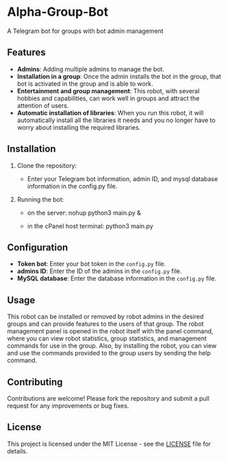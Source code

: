 # Alpha-Group-Bot
A Telegram bot for groups with bot admin management

## Features
- **Admins**: Adding multiple admins to manage the bot.
- **Installation in a group**: Once the admin installs the bot in the group, that bot is activated in the group and is able to work.
- **Entertainment and group management**: This robot, with several hobbies and capabilities, can work well in groups and attract the attention of users.
- **Automatic installation of libraries**: When you run this robot, it will automatically install all the libraries it needs and you no longer have to worry about installing the required libraries.

## Installation
1. Clone the repository:
    - Enter your Telegram bot information, admin ID, and mysql database information in the config.py file.

3. Running the bot:
    - on the server:
        nohup python3 main.py &

    - in the cPanel host terminal:
        python3 main.py


## Configuration
- **Token bot**: Enter your bot token in the `config.py` file.
- **admins ID**: Enter the ID of the admins in the `config.py` file.
- **MySQL database**: Enter the database information in the `config.py` file.

## Usage
This robot can be installed or removed by robot admins in the desired groups and can provide features to the users of that group. The robot management panel is opened in the robot itself with the panel command, where you can view robot statistics, group statistics, and management commands for use in the group. Also, by installing the robot, you can view and use the commands provided to the group users by sending the help command.

## Contributing
Contributions are welcome! Please fork the repository and submit a pull request for any improvements or bug fixes.

## License
This project is licensed under the MIT License - see the [LICENSE](LICENSE) file for details.
